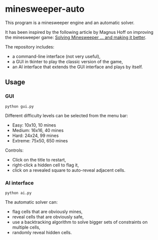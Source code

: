 # minesweeper-auto

This program is a minesweeper engine and an automatic solver.

It has been inspired by the following article by Magnus Hoff on improving the minesweeper game: [Solving Minesweeper ... and making it better](https://magnushoff.com/minesweeper/).

The repository includes:

- a command-line interface (not very useful),
- a GUI in tkinter to play the classic version of the game,
- an AI interface that extends the GUI interface and plays by itself.

## Usage

### GUI

```
python gui.py
```

Different difficulty levels can be selected from the menu bar:

- Easy: 10x10, 10 mines
- Medium: 16x16, 40 mines
- Hard: 24x24, 99 mines
- Extreme: 75x50, 650 mines

Controls:

- Click on the title to restart,
- right-click a hidden cell to flag it,
- click on a revealed square to auto-reveal adjacent cells.


### AI interface

```
python ai.py
```

The automatic solver can:

- flag cells that are obviously mines,
- reveal cells that are obviously safe,
- use a backtracking algorithm to solve bigger sets of constraints on multiple cells,
- randomly reveal hidden cells.
